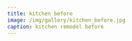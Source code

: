 ```yaml
---
title: kitchen before
image: /img/gallery/kitchen_before.jpg 
caption: kitchen remodel before
---
```


